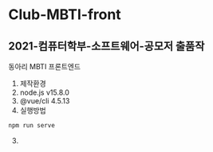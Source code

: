 # Club-MBTI-front
## 2021-컴퓨터학부-소프트웨어-공모저 출품작

동아리 MBTI 프론트엔드

1. 제작환경
  1. node.js v15.8.0
  2. @vue/cli 4.5.13
2. 실행방법
  ```bash
  npm run serve
  ```
3. 
